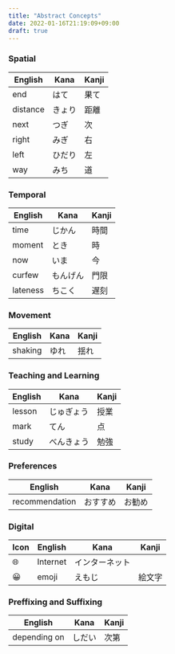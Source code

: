 ```yaml
---
title: "Abstract Concepts"
date: 2022-01-16T21:19:09+09:00
draft: true
---
```

### Spatial
| English  | Kana   | Kanji |
|----------|--------|-------|
| end      | はて   | 果て  |
| distance | きょり | 距離  |
| next     | つぎ   | 次    |
| right    | みぎ   | 右    |
| left     | ひだり | 左    |
| way      | みち   | 道    |

### Temporal
| English  | Kana     | Kanji |
|----------|----------|-------|
| time     | じかん   | 時間  |
| moment   | とき     | 時    |
| now      | いま     | 今    |
| curfew   | もんげん | 門限  |
| lateness | ちこく   | 遅刻  |

### Movement
| English | Kana | Kanji |
|---------|------|-------|
| shaking | ゆれ | 揺れ  |

### Teaching and Learning
| English | Kana       | Kanji |
|---------|------------|-------|
| lesson  | じゅぎょう | 授業  |
| mark    | てん       | 点    |
| study   | べんきょう | 勉強  |

### Preferences
| English        | Kana     | Kanji  |
|----------------|----------|--------|
| recommendation | おすすめ | お勧め |

### Digital
| Icon | English  | Kana           | Kanji  |
|------|----------|----------------|--------|
| 🌐   | Internet | インターネット |        |
| 😀   | emoji    | えもじ         | 絵文字 |

### Preffixing and Suffixing
| English      | Kana   | Kanji |
|--------------|--------|-------|
| depending on | しだい | 次第  |
